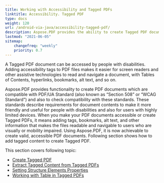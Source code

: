 ```yaml
---
title: Working with Accessibility and Tagged PDFs
linktitle: Accessibility. Tagged PDF
type: docs
weight: 120
url: /android-via-java/accessibility-tagged-pdf/
description: Aspose.PDF provides the ability to create Tagged PDF documents, allowing you to tag the structural elements. Learn more about how to get accessible PDFs.
lastmod: "2021-06-05"
sitemap:
    changefreq: "weekly"
    priority: 0.7
---
```


A Tagged PDF document can be accessed by people with disabilities. Adding accessibility tags to PDF files makes it easier for screen readers and other assistive technologies to read and navigate a document, with Tables of Contents, hyperlinks, bookmarks, alt text, and so on.

Aspose.PDF provides functionality to create PDF documents which are compatible with PDF/UA Standard (also known as “Section 508” or “WCAG Standard”) and also to check compatibility with these standards. These standards describe requirements for document contents to make it more friendly and useful for people with disabilities and also for users with highly limited devices. When you make your PDF documents accessible or create Tagged PDFs, it means adding tags, bookmarks, alt text, and other information that makes the files readable and navigable to users who are visually or mobility impaired. Using Aspose.PDF, it is now achievable to create valid, accessible PDF documents. Following section shows how to add tagged content to create Tagged PDF.

This section covers following topic:

- [Create Tagged PDF](/pdf/android-via-java/create-tagged-pdf-documents/)
- [Extract Tagged Content from Tagged PDFs](/pdf/android-via-java/extract-tagged-content-from-tagged-pdfs/)
- [Setting Structure Elements Properties](/pdf/android-via-java/set-tagged-pdfs-element-properties/)
- [Working with Table in Tagged PDFs](/pdf/android-via-java/working-with-table-in-tagged-pdfs/)
